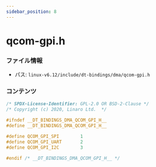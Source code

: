 ```yaml
---
sidebar_position: 8
---
```

# qcom-gpi.h

### ファイル情報

- パス: `linux-v6.12/include/dt-bindings/dma/qcom-gpi.h`

### コンテンツ

```h
/* SPDX-License-Identifier: GPL-2.0 OR BSD-2-Clause */
/* Copyright (c) 2020, Linaro Ltd.  */

#ifndef __DT_BINDINGS_DMA_QCOM_GPI_H__
#define __DT_BINDINGS_DMA_QCOM_GPI_H__

#define QCOM_GPI_SPI		1
#define QCOM_GPI_UART		2
#define QCOM_GPI_I2C		3

#endif /* __DT_BINDINGS_DMA_QCOM_GPI_H__ */

```
